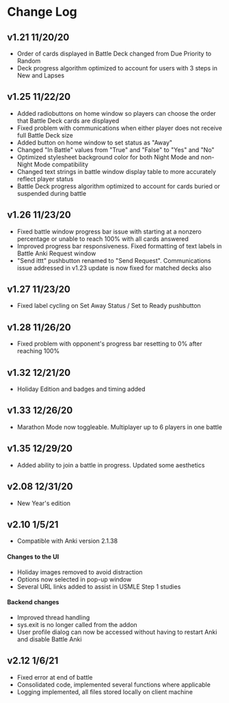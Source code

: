 # Change Log
## v1.21  11/20/20
- Order of cards displayed in Battle Deck changed from Due Priority to Random
- Deck progress algorithm optimized to account for users with 3 steps in New and Lapses

## v1.25  11/22/20
- Added radiobuttons on home window so players can choose the order that Battle Deck cards are displayed
- Fixed problem with communications when either player does not receive full Battle Deck size
- Added button on home window to set status as "Away"
- Changed "In Battle" values from "True" and "False" to "Yes" and "No"
- Optimized stylesheet background color for both Night Mode and non-Night Mode compatibility
- Changed text strings in battle window display table to more accurately reflect player status
- Battle Deck progress algorithm optimized to account for cards buried or suspended during battle

## v1.26  11/23/20
- Fixed battle window progress bar issue with starting at a nonzero percentage or unable to reach 100% with all cards answered
- Improved progress bar responsiveness. Fixed formatting of text labels in Battle Anki Request window
- "Send ittt" pushbutton renamed to "Send Request". Communications issue addressed in v1.23 update is now fixed for matched decks also

## v1.27  11/23/20
- Fixed label cycling on Set Away Status / Set to Ready pushbutton

## v1.28  11/26/20
- Fixed problem with opponent's progress bar resetting to 0% after reaching 100%

## v1.32  12/21/20
- Holiday Edition and badges and timing added

## v1.33  12/26/20
 - Marathon Mode now toggleable. Multiplayer up to 6 players in one battle
 
## v1.35  12/29/20
- Added ability to join a battle in progress. Updated some aesthetics

## v2.08  12/31/20
- New Year's edition

## v2.10 1/5/21
- Compatible with Anki version 2.1.38
#### Changes to the UI
- Holiday images removed to avoid distraction
- Options now selected in pop-up window
- Several URL links added to assist in USMLE Step 1 studies
#### Backend changes
- Improved thread handling
- sys.exit is no longer called from the addon
- User profile dialog can now be accessed without having to restart Anki and disable Battle Anki

## v2.12 1/6/21
- Fixed error at end of battle
- Consolidated code, implemented several functions where applicable
- Logging implemented, all files stored locally on client machine

